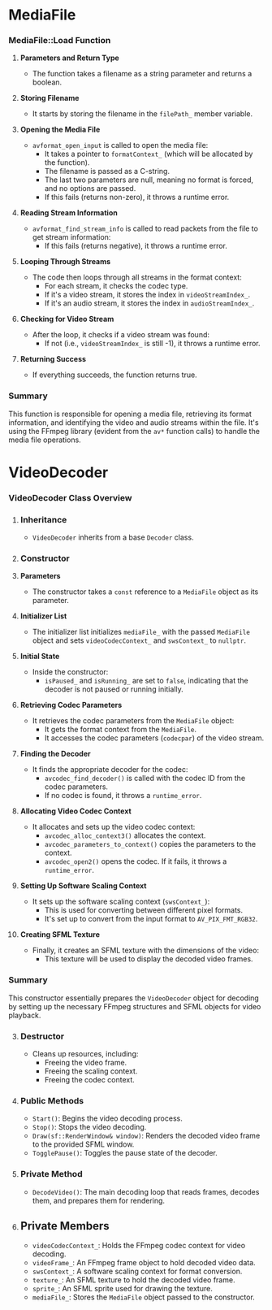 # MediaFile

### MediaFile::Load Function

1. **Parameters and Return Type**
   - The function takes a filename as a string parameter and returns a boolean.

2. **Storing Filename**
   - It starts by storing the filename in the `filePath_` member variable.

3. **Opening the Media File**
   - `avformat_open_input` is called to open the media file:
     - It takes a pointer to `formatContext_` (which will be allocated by the function).
     - The filename is passed as a C-string.
     - The last two parameters are null, meaning no format is forced, and no options are passed.
     - If this fails (returns non-zero), it throws a runtime error.

4. **Reading Stream Information**
   - `avformat_find_stream_info` is called to read packets from the file to get stream information:
     - If this fails (returns negative), it throws a runtime error.

5. **Looping Through Streams**
   - The code then loops through all streams in the format context:
     - For each stream, it checks the codec type.
     - If it's a video stream, it stores the index in `videoStreamIndex_`.
     - If it's an audio stream, it stores the index in `audioStreamIndex_`.

6. **Checking for Video Stream**
   - After the loop, it checks if a video stream was found:
     - If not (i.e., `videoStreamIndex_` is still -1), it throws a runtime error.

7. **Returning Success**
   - If everything succeeds, the function returns true.

### Summary
This function is responsible for opening a media file, retrieving its format information, and identifying the video and audio streams within the file. It's using the FFmpeg library (evident from the `av*` function calls) to handle the media file operations.


# VideoDecoder
### VideoDecoder Class Overview

1. ### Inheritance
   - `VideoDecoder` inherits from a base `Decoder` class.

2. ### Constructor

1. **Parameters**
   - The constructor takes a `const` reference to a `MediaFile` object as its parameter.

2. **Initializer List**
   - The initializer list initializes `mediaFile_` with the passed `MediaFile` object and sets `videoCodecContext_` and `swsContext_` to `nullptr`.

3. **Initial State**
   - Inside the constructor:
     - `isPaused_` and `isRunning_` are set to `false`, indicating that the decoder is not paused or running initially.

4. **Retrieving Codec Parameters**
   - It retrieves the codec parameters from the `MediaFile` object:
     - It gets the format context from the `MediaFile`.
     - It accesses the codec parameters (`codecpar`) of the video stream.

5. **Finding the Decoder**
   - It finds the appropriate decoder for the codec:
     - `avcodec_find_decoder()` is called with the codec ID from the codec parameters.
     - If no codec is found, it throws a `runtime_error`.

6. **Allocating Video Codec Context**
   - It allocates and sets up the video codec context:
     - `avcodec_alloc_context3()` allocates the context.
     - `avcodec_parameters_to_context()` copies the parameters to the context.
     - `avcodec_open2()` opens the codec. If it fails, it throws a `runtime_error`.

7. **Setting Up Software Scaling Context**
   - It sets up the software scaling context (`swsContext_`):
     - This is used for converting between different pixel formats.
     - It's set up to convert from the input format to `AV_PIX_FMT_RGB32`.

8. **Creating SFML Texture**
   - Finally, it creates an SFML texture with the dimensions of the video:
     - This texture will be used to display the decoded video frames.

### Summary
This constructor essentially prepares the `VideoDecoder` object for decoding by setting up the necessary FFmpeg structures and SFML objects for video playback.

3. ### Destructor
   - Cleans up resources, including:
     - Freeing the video frame.
     - Freeing the scaling context.
     - Freeing the codec context.

4. ### Public Methods
   - `Start()`: Begins the video decoding process.
   - `Stop()`: Stops the video decoding.
   - `Draw(sf::RenderWindow& window)`: Renders the decoded video frame to the provided SFML window.
   - `TogglePause()`: Toggles the pause state of the decoder.

5. ### Private Method
   - `DecodeVideo()`: The main decoding loop that reads frames, decodes them, and prepares them for rendering.

6. ## Private Members
   - `videoCodecContext_`: Holds the FFmpeg codec context for video decoding.
   - `videoFrame_`: An FFmpeg frame object to hold decoded video data.
   - `swsContext_`: A software scaling context for format conversion.
   - `texture_`: An SFML texture to hold the decoded video frame.
   - `sprite_`: An SFML sprite used for drawing the texture.
   - `mediaFile_`: Stores the `MediaFile` object passed to the constructor.
